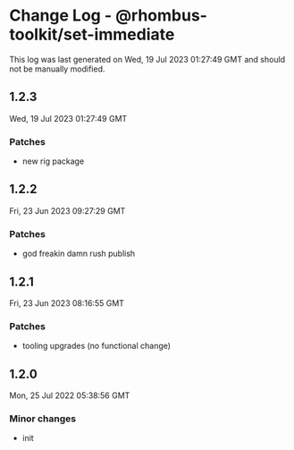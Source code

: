 # Change Log - @rhombus-toolkit/set-immediate

This log was last generated on Wed, 19 Jul 2023 01:27:49 GMT and should not be manually modified.

## 1.2.3
Wed, 19 Jul 2023 01:27:49 GMT

### Patches

- new rig package

## 1.2.2
Fri, 23 Jun 2023 09:27:29 GMT

### Patches

- god freakin damn rush publish

## 1.2.1
Fri, 23 Jun 2023 08:16:55 GMT

### Patches

- tooling upgrades (no functional change)

## 1.2.0
Mon, 25 Jul 2022 05:38:56 GMT

### Minor changes

- init

